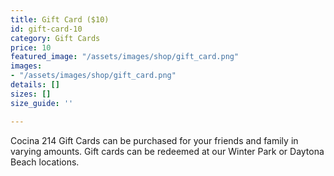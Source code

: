 ```yaml
---
title: Gift Card ($10)
id: gift-card-10
category: Gift Cards
price: 10
featured_image: "/assets/images/shop/gift_card.png"
images:
- "/assets/images/shop/gift_card.png"
details: []
sizes: []
size_guide: ''

---
```

Cocina 214 Gift Cards can be purchased for your friends and family in varying amounts. Gift cards can be redeemed at our Winter Park or Daytona Beach locations.

